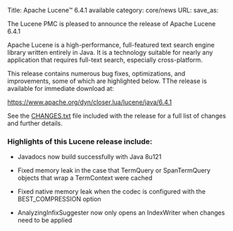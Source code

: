 Title: Apache Lucene™ 6.4.1 available
category: core/news
URL: 
save_as: 

The Lucene PMC is pleased to announce the release of Apache Lucene 6.4.1

Apache Lucene is a high-performance, full-featured text search engine
library written entirely in Java. It is a technology suitable for nearly
any application that requires full-text search, especially cross-platform.

This release contains numerous bug fixes, optimizations, and
improvements, some of which are highlighted below.
TThe release is available for immediate download at:

  <https://www.apache.org/dyn/closer.lua/lucene/java/6.4.1>

See the [CHANGES.txt](/core/6_4_1/changes/Changes.html) file included with the
release for a full list of changes and further details.

### Highlights of this Lucene release include:

 * Javadocs now build successfully with Java 8u121

 * Fixed memory leak in the case that TermQuery or SpanTermQuery objects that wrap a TermContext were cached

 * Fixed native memory leak when the codec is configured with the BEST_COMPRESSION option

 * AnalyzingInfixSuggester now only opens an IndexWriter when changes need to be applied

